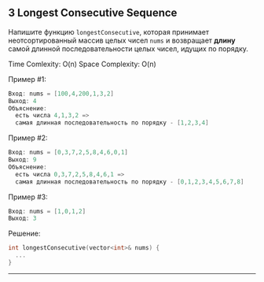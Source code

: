 
## 3 Longest Consecutive Sequence

Напишите функцию `longestConsecutive`, которая принимает неотсортированный массив целых чисел `nums` и возвращает **длину** самой длинной последовательности целых чисел, идущих по порядку.

Time Comlexity: O(n)
Space Complexity: O(n)

Пример #1:
```cpp
Вход: nums = [100,4,200,1,3,2]
Выход: 4
Объяснение:
  есть числа 4,1,3,2 => 
  самая длинная последовательность по порядку - [1,2,3,4] 
```

Пример #2:
```cpp
Вход: nums = [0,3,7,2,5,8,4,6,0,1]
Выход: 9
Объяснение:
  есть числа 0,3,7,2,5,8,4,6,1 => 
  самая длинная последовательность по порядку - [0,1,2,3,4,5,6,7,8] 
```

Пример #3:
```v
Вход: nums = [1,0,1,2]
Выход: 3
```

Решение:
```cpp
int longestConsecutive(vector<int>& nums) {
  ...
}
```
---

